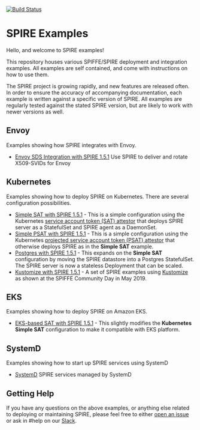 [![Build Status](https://github.com/spiffe/spire-examples/actions/workflows/pr_build.yaml/badge.svg)](https://github.com/spiffe/spire-examples/actions/workflows/pr_build.yaml)

# SPIRE Examples

Hello, and welcome to SPIRE examples!

This repository houses various SPIFFE/SPIRE deployment and integration examples. All examples are self contained, and come with instructions on how to use them.

The SPIRE project is growing rapidly, and new features are released often. In order to ensure the accuracy of accompanying documentation, each example is written against a specific version of SPIRE. All examples are regularly tested against the stated SPIRE version, but are likely to work with newer versions as well.

## Envoy

Examples showing how SPIRE integrates with Envoy.

* [Envoy SDS Integration with SPIRE 1.5.1](examples/envoy) Use SPIRE to deliver and rotate X509-SVIDs for Envoy

## Kubernetes

Examples showing how to deploy SPIRE on Kubernetes. There are several configuration possibilities.

+ [Simple SAT with SPIRE 1.5.1](examples/k8s/simple_sat) - This is a simple configuration using the Kubernetes
  [service account token (SAT) attestor](https://github.com/spiffe/spire/blob/v1.5.1/doc/plugin_server_nodeattestor_k8s_sat.md)
  that deploys SPIRE server as a StatefulSet and SPIRE agent as a DaemonSet.
+ [Simple PSAT with SPIRE 1.5.1](examples/k8s/simple_psat) - This is a simple configuration using the
  Kubernetes
  [projected service account token (PSAT) attestor](https://github.com/spiffe/spire/blob/v1.5.1/doc/plugin_server_nodeattestor_k8s_psat.md)
  that otherwise deploys SPIRE as in the **Simple SAT** example.
+ [Postgres with SPIRE 1.5.1](examples/k8s/postgres) - This expands on the **Simple SAT** configuration by
  moving the SPIRE datastore into a Postgres StatefulSet. The SPIRE server is
  now a stateless Deployment that can be scaled.
+ [Kustomize with SPIRE 1.5.1](examples/k8s/k7e) - A set of SPIRE examples using [Kustomize](https://kustomize.io/)
  as shown at the SPIFFE Community Day in May 2019.

## EKS

Examples showing how to deploy SPIRE on Amazon EKS.

+ [EKS-based SAT with SPIRE 1.5.1](examples/k8s/eks_sat) - This slightly modifies the **Kubernetes Simple SAT** configuration to
  make it compatible with EKS platform.

## SystemD

Examples showing how to start up SPIRE services using SystemD

* [SystemD](examples/systemd) SPIRE services managed by SystemD

## Getting Help

If you have any questions on the above examples, or anything else related to deploying or maintaining SPIRE, please feel free to either [open an issue](https://github.com/spiffe/spire-examples/issues/new) or ask in #help on our [Slack](https://slack.spiffe.io/).
